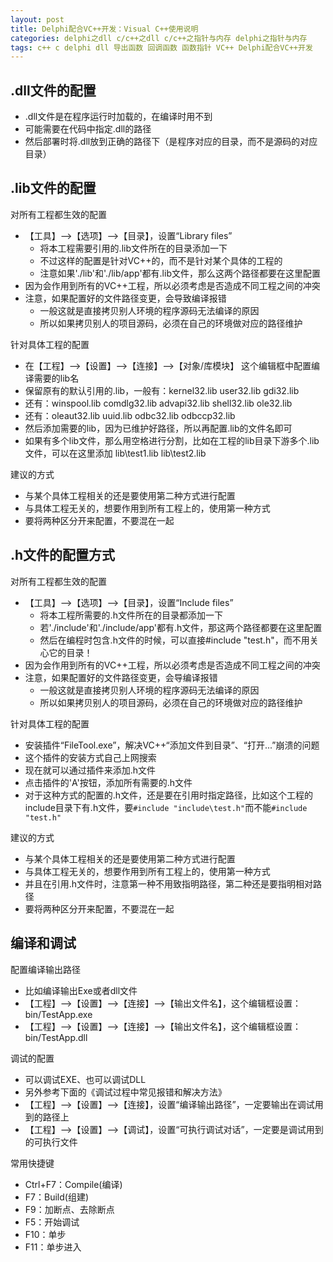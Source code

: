 ```yaml
---
layout: post
title: Delphi配合VC++开发：Visual C++使用说明
categories: delphi之dll c/c++之dll c/c++之指针与内存 delphi之指针与内存
tags: c++ c delphi dll 导出函数 回调函数 函数指针 VC++ Delphi配合VC++开发
---
```


## .dll文件的配置

* .dll文件是在程序运行时加载的，在编译时用不到
* 可能需要在代码中指定.dll的路径
* 然后部署时将.dll放到正确的路径下（是程序对应的目录，而不是源码的对应目录）

## .lib文件的配置

对所有工程都生效的配置

* 【工具】-->【选项】-->【目录】，设置“Library files”
  * 将本工程需要引用的.lib文件所在的目录添加一下
  * 不过这样的配置是针对VC++的，而不是针对某个具体的工程的
  * 注意如果'./lib'和'./lib/app'都有.lib文件，那么这两个路径都要在这里配置
* 因为会作用到所有的VC++工程，所以必须考虑是否造成不同工程之间的冲突
* 注意，如果配置好的文件路径变更，会导致编译报错
  * 一般这就是直接拷贝别人环境的程序源码无法编译的原因
  * 所以如果拷贝别人的项目源码，必须在自己的环境做对应的路径维护

针对具体工程的配置

* 在【工程】-->【设置】-->【连接】-->【对象/库模块】 这个编辑框中配置编译需要的lib名
* 保留原有的默认引用的.lib，一般有：kernel32.lib user32.lib gdi32.lib
* 还有：winspool.lib comdlg32.lib advapi32.lib shell32.lib ole32.lib
* 还有：oleaut32.lib uuid.lib odbc32.lib odbccp32.lib
* 然后添加需要的lib，因为已维护好路径，所以再配置.lib的文件名即可
* 如果有多个lib文件，那么用空格进行分割，比如在工程的lib目录下游多个.lib文件，可以在这里添加 lib\test1.lib lib\test2.lib

建议的方式

* 与某个具体工程相关的还是要使用第二种方式进行配置
* 与具体工程无关的，想要作用到所有工程上的，使用第一种方式
* 要将两种区分开来配置，不要混在一起

## .h文件的配置方式

对所有工程都生效的配置

* 【工具】-->【选项】-->【目录】，设置“Include files”
  * 将本工程所需要的.h文件所在的目录都添加一下
  * 若'./include'和'./include/app'都有.h文件，那这两个路径都要在这里配置
  * 然后在编程时包含.h文件的时候，可以直接#include "test.h"，而不用关心它的目录！
* 因为会作用到所有的VC++工程，所以必须考虑是否造成不同工程之间的冲突
* 注意，如果配置好的文件路径变更，会导编译报错
  * 一般这就是直接拷贝别人环境的程序源码无法编译的原因
  * 所以如果拷贝别人的项目源码，必须在自己的环境做对应的路径维护

针对具体工程的配置

* 安装插件“FileTool.exe”，解决VC++“添加文件到目录”、“打开...”崩溃的问题
* 这个插件的安装方式自己上网搜索
* 现在就可以通过插件来添加.h文件
* 点击插件的'A'按钮，添加所有需要的.h文件
* 对于这种方式的配置的.h文件，还是要在引用时指定路径，比如这个工程的include目录下有.h文件，要`#include "include\test.h"`而不能`#include "test.h"`

建议的方式

* 与某个具体工程相关的还是要使用第二种方式进行配置
* 与具体工程无关的，想要作用到所有工程上的，使用第一种方式
* 并且在引用.h文件时，注意第一种不用致指明路径，第二种还是要指明相对路径
* 要将两种区分开来配置，不要混在一起

## 编译和调试

配置编译输出路径

* 比如编译输出Exe或者dll文件
* 【工程】-->【设置】-->【连接】-->【输出文件名】，这个编辑框设置：bin/TestApp.exe
* 【工程】-->【设置】-->【连接】-->【输出文件名】，这个编辑框设置：bin/TestApp.dll

调试的配置

* 可以调试EXE、也可以调试DLL
* 另外参考下面的《调试过程中常见报错和解决方法》
* 【工程】-->【设置】-->【连接】，设置“编译输出路径”，一定要输出在调试用到的路径上
* 【工程】-->【设置】-->【调试】，设置“可执行调试对话”，一定要是调试用到的可执行文件

常用快捷键

* Ctrl+F7：Compile(编译)
* F7：Build(组建)
* F9：加断点、去除断点
* F5：开始调试
* F10：单步
* F11：单步进入
